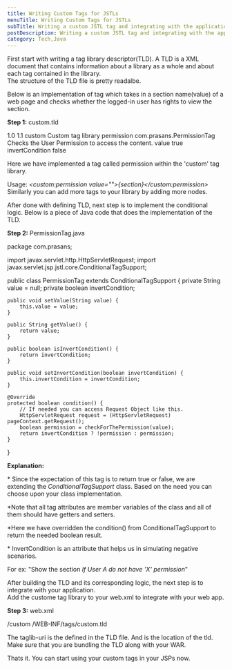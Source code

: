 ```yaml
---
title: Writing Custom Tags for JSTLs
menuTitle: Writing Custom Tags for JSTLs
subTitle: Writing a custom JSTL tag and integrating with the application. A sample code to do the same.
postDescription: Writing a custom JSTL tag and integrating with the application. A sample code to do the same.
category: Tech,Java
---
```

First start with writing a tag library descriptor(TLD). A TLD is a XML document that contains information about a library as a whole and about each tag contained in the library.  
The structure of the TLD file is pretty readalbe.

Below is an implementation of tag which takes in a section name(value) of a web page and checks whether the logged-in user has rights to view the section.

**Step 1:** custom.tld

<?xml version="1.0" encoding="ISO-8859-1" ?>
<!DOCTYPE taglib PUBLIC "-//Sun Microsystems, Inc.//DTD JSP Tag Library 1.1//EN"
        "http://java.sun.com/j2ee/dtds/web-jsptaglibrary\_1\_1.dtd">
<taglib xmlns="http://java.sun.com/j2ee/dtds/web-jsptaglibrary\_1\_1.dtd">
    <tlibversion>1.0</tlibversion>
    <jspversion>1.1</jspversion>
    <shortname>custom</shortname>
    <info>Custom tag library</info>
    <tag>
        <name>permission</name>
        <tagclass>com.prasans.PermissionTag</tagclass>
        <info>
            Checks the User Permission to access the content.
        </info>
        <attribute>
            <name>value</name>
            <required>true</required>
        </attribute>
        <attribute>
            <name>invertCondition</name>
            <required>false</required>
        </attribute>
    </tag>
</taglib>

Here we have implemented a tag called permission within the 'custom' tag library.

Usage: _<custom:permission value="">{section}</custom:permission>_  
Similarly you can add more tags to your library by adding more <tag> nodes.

After done with defining TLD, next step is to implement the conditional logic. Below is a piece of Java code that does the implementation of the TLD.

**Step 2:** PermissionTag.java

package com.prasans;

import javax.servlet.http.HttpServletRequest;
import javax.servlet.jsp.jstl.core.ConditionalTagSupport;

public class PermissionTag extends ConditionalTagSupport {
    private String value = null;
    private boolean invertCondition;

    public void setValue(String value) {
        this.value = value;
    }

    public String getValue() {
        return value;
    }

    public boolean isInvertCondition() {
        return invertCondition;
    }

    public void setInvertCondition(boolean invertCondition) {
        this.invertCondition = invertCondition;
    }

    @Override
    protected boolean condition() {
        // If needed you can access Request Object like this.
        HttpServletRequest request = (HttpServletRequest) pageContext.getRequest();
        boolean permission = checkForThePermission(value);
        return invertCondition ? !permission : permission;
    }
}

**Explanation:**

\* Since the expectation of this tag is to return true or false, we are extending the _ConditionalTagSupport_ class. Based on the need you can choose upon your class implementation.

\*Note that all tag attributes are member variables of the class and all of them should have getters and setters.

\*Here we have overridden the condition() from ConditionalTagSupport to return the needed boolean result.

\* InvertCondition is an attribute that helps us in simulating negative scenarios.

For ex: "Show the section _If User A do not have 'X' permission_"

After building the TLD and its corresponding logic, the next step is to integrate with your application.  
Add the custome tag library to your web.xml to integrate with your web app.

**Step 3:** web.xml

<jsp-config>
    <taglib>
        <taglib-uri>/custom</taglib-uri>
        <taglib-location>/WEB-INF/tags/custom.tld</taglib-location>
    </taglib>
</jsp-config>

The taglib-uri is the _<shortname>_ defined in the TLD file. And _<taglib-location>_ is the location of the tld. Make sure that you are bundling the TLD along with your WAR.

Thats it. You can start using your custom tags in your JSPs now.